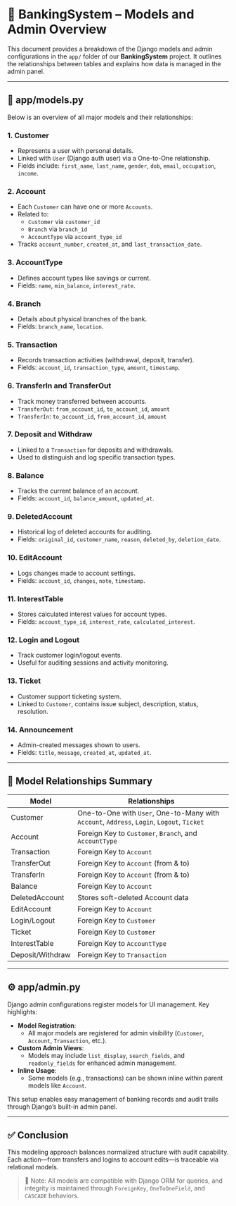 # 🏦 BankingSystem – Models and Admin Overview

This document provides a breakdown of the Django models and admin configurations in the `app/` folder of our **BankingSystem** project. It outlines the relationships between tables and explains how data is managed in the admin panel.

---

## 📁 app/models.py

Below is an overview of all major models and their relationships:

### 1. **Customer**
- Represents a user with personal details.
- Linked with `User` (Django auth user) via a One-to-One relationship.
- Fields include: `first_name`, `last_name`, `gender`, `dob`, `email`, `occupation`, `income`.

### 2. **Account**
- Each `Customer` can have one or more `Accounts`.
- Related to:
  - `Customer` via `customer_id`
  - `Branch` via `branch_id`
  - `AccountType` via `account_type_id`
- Tracks `account_number`, `created_at`, and `last_transaction_date`.

### 3. **AccountType**
- Defines account types like savings or current.
- Fields: `name`, `min_balance`, `interest_rate`.

### 4. **Branch**
- Details about physical branches of the bank.
- Fields: `branch_name`, `location`.

### 5. **Transaction**
- Records transaction activities (withdrawal, deposit, transfer).
- Fields: `account_id`, `transaction_type`, `amount`, `timestamp`.

### 6. **TransferIn** and **TransferOut**
- Track money transferred between accounts.
- `TransferOut`: `from_account_id`, `to_account_id`, `amount`
- `TransferIn`: `to_account_id`, `from_account_id`, `amount`

### 7. **Deposit** and **Withdraw**
- Linked to a `Transaction` for deposits and withdrawals.
- Used to distinguish and log specific transaction types.

### 8. **Balance**
- Tracks the current balance of an account.
- Fields: `account_id`, `balance_amount`, `updated_at`.

### 9. **DeletedAccount**
- Historical log of deleted accounts for auditing.
- Fields: `original_id`, `customer_name`, `reason`, `deleted_by`, `deletion_date`.

### 10. **EditAccount**
- Logs changes made to account settings.
- Fields: `account_id`, `changes`, `note`, `timestamp`.

### 11. **InterestTable**
- Stores calculated interest values for account types.
- Fields: `account_type_id`, `interest_rate`, `calculated_interest`.

### 12. **Login** and **Logout**
- Track customer login/logout events.
- Useful for auditing sessions and activity monitoring.

### 13. **Ticket**
- Customer support ticketing system.
- Linked to `Customer`, contains issue subject, description, status, resolution.

### 14. **Announcement**
- Admin-created messages shown to users.
- Fields: `title`, `message`, `created_at`, `updated_at`.

---

## 🔗 Model Relationships Summary

| Model         | Relationships                                                                 |
|---------------|-------------------------------------------------------------------------------|
| Customer      | One-to-One with `User`, One-to-Many with `Account`, `Address`, `Login`, `Logout`, `Ticket` |
| Account       | Foreign Key to `Customer`, `Branch`, and `AccountType`                        |
| Transaction   | Foreign Key to `Account`                                                      |
| TransferOut   | Foreign Key to `Account` (from & to)                                          |
| TransferIn    | Foreign Key to `Account` (from & to)                                          |
| Balance       | Foreign Key to `Account`                                                      |
| DeletedAccount| Stores soft-deleted Account data                                              |
| EditAccount   | Foreign Key to `Account`                                                      |
| Login/Logout  | Foreign Key to `Customer`                                                     |
| Ticket        | Foreign Key to `Customer`                                                     |
| InterestTable | Foreign Key to `AccountType`                                                  |
| Deposit/Withdraw | Foreign Key to `Transaction`                                               |

---

## ⚙️ app/admin.py

Django admin configurations register models for UI management. Key highlights:

- **Model Registration**:
  - All major models are registered for admin visibility (`Customer`, `Account`, `Transaction`, etc.).
- **Custom Admin Views**:
  - Models may include `list_display`, `search_fields`, and `readonly_fields` for enhanced admin management.
- **Inline Usage**:
  - Some models (e.g., transactions) can be shown inline within parent models like `Account`.

This setup enables easy management of banking records and audit trails through Django’s built-in admin panel.

---

## ✅ Conclusion

This modeling approach balances normalized structure with audit capability. Each action—from transfers and logins to account edits—is traceable via relational models.

> 📌 Note: All models are compatible with Django ORM for queries, and integrity is maintained through `ForeignKey`, `OneToOneField`, and `CASCADE` behaviors.

